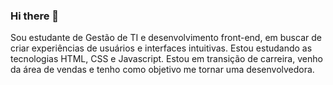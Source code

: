 ### Hi there 👋

Sou estudante de Gestão de TI e desenvolvimento front-end, em buscar de criar experiências de usuários e interfaces intuitivas. Estou estudando as tecnologias HTML, CSS e Javascript. Estou em transição de carreira, venho da área de vendas e tenho como objetivo me tornar uma desenvolvedora.
